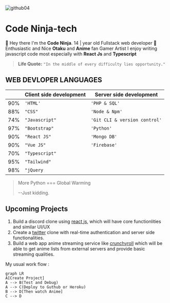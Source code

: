 ![github04](https://user-images.githubusercontent.com/70282966/119050077-45702d80-b9b9-11eb-8c36-84206d067617.gif)

# Code Ninja-tech

👋 Hey there I'm the **Code Ninja**.
14 | year old Fullstack web developer 🤘
Enthusiastic and Nice
**Otaku** and **Anime** fan
Gamer
 Artist
I enjoy writing javascript code most especially with **React Js** and **Typescript**
> 

> **Life Quote:**  `"In the middle of every difficulty lies opportunity."`


## WEB DEVLOPER LANGUAGES

|                |Client side development                     |Server side development                        |
|----------------|-------------------------------|-----------------------------|
|90%|`'HTML'`            |`'PHP & SQL'`           |
|88%          |`"CSS"`            |`'Node & Npm'`       |
|74%          |`"Javascript"`            |`'Git CLI & version control'`	           |
|97%          |`"Bootstrap"`            |`'Python'`          |
|90%          |`"React JS"`            |`'Mongo DB'`         |
|90%          |`"Vue JS"`            |`'Firebase'`          |
|70%          |`"Typescript"` 
|95%          |`"Tailwind"` 
|98%          |`"jQuery` 

>More Python === Global Warming
>
>--Just kidding.


## Upcoming Projects


 1.   Build a discord clone using [ react js](https://reactjs.org), which will have 	    core functionlities and similar UI/UX
 2.  Create a [twitter](https://twitter,com) clone with real-time authentication and server side functionalities.
 3.  Build a web app anime streaming service like [crunchyroll](crunchyroll.com) which will be able to get anime lists from external servers and provide basic streaming qualities.

My usual work flow : 

```mermaid
graph LR
A[Create Project]
A --> B(Test and Debug)
A --> C(Deploy to Guthub or Heroku)
B --> D[Then watch Anime]
C --> D
```
